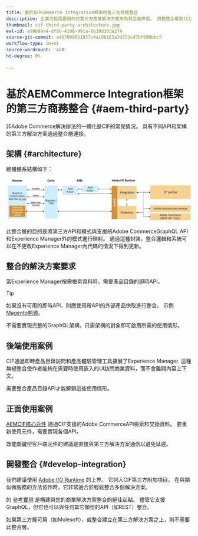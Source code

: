 ```yaml
---
title: 基於AEMCommerce Integration框架的第三方商務整合
description: 企業可能需要額外的第三方商業解決方案來為其店面供電。 商務整合框架(CIF)可用於這種整合方案中，以使用I/O運行時將第三方商務解決方案連接到Adobe Experience Manager。
thumbnail: cif-third-party-architecture.jpg
exl-id: e99899a4-df86-4108-991a-8b30d303a279
source-git-commit: a467009851937c4a10b165a3d253c47bf990bbc5
workflow-type: tm+mt
source-wordcount: '420'
ht-degree: 0%

---
```


# 基於AEMCommerce Integration框架的第三方商務整合 {#aem-third-party}

非Adobe Commerce解決辦法的一體化是CIF的常見情況。 具有不同API和架構的第三方解決方案通過整合層連接。

## 架構 {#architecture}

總體體系結構如下：

![非AEMMagento/第三方體系結構概述](../assets//AEM_nonMagento_Architecture.png)

此整合層的目的是將第三方API和模式與支援的Adobe CommerceGraphQL API和Experience Manager外的模式進行映射。 通過這種封裝，整合邏輯和系統可以在不更改Experience Manager內代碼的情況下得到更新。

## 整合的解決方案要求

當Experience Manager按需檢索資料時，需要產品目錄的即時API。

>[!TIP]
>
>如果沒有可用的即時API，則應使用帶API的外部產品快取進行整合。 示例 [Magento開源](https://business.adobe.com/products/magento/open-source.html)。

不需要實現完整的GraphQL架構，只需架構的對象即可啟用所需的使用情形。

## 後端使用案例

CIF通過即時產品目錄訪問和產品體驗管理工具擴展了Experience Manager. 這種無縫整合使作者能夠在需要時使用嵌入的UI訪問商業資料，而不會離開內容上下文。

需要整合產品目錄API才能解鎖這些使用情形。

## 正面使用案例

[AEMCIF核心元件](https://github.com/adobe/aem-core-cif-components) 通過CIF支援的Adobe CommerceAPI檢索和交換資料。 要重新使用元件，需要實現各個API。

效能關鍵型客戶端元件的建議是直接與第三方解決方案通信以避免延遲。

## 開發整合 {#develop-integration}

我們建議使用 [Adobe I/O Runtime](https://www.adobe.io/apis/experienceplatform/runtime.html) 的上界。 它列入CIF第三方附加項目。 在與類似微服務的方法協作時，它非常適合於輕鬆整合多個解決方案。

的 [參考實現](https://github.com/adobe/commerce-cif-graphql-integration-reference) 是構建與您的商業解決方案整合的絕佳起點。 儘管它支援GraphQL，但它也可以與任何其它類型的API（如REST）整合。

如果第三方層可用（如Mulesoft），或整合建立在第三方解決方案之上，則不需要此整合層。
